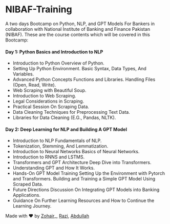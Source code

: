 # NIBAF-Training

A two days Bootcamp on Python, NLP, and GPT Models For Bankers in collaboration with National Institute of Banking and Finance Pakistan (NIBAF). These are the course contents which will be covered in this Bootcamp:

#### Day 1: Python Basics and Introduction to NLP

- Introduction to Python Overview of Python. 
- Setting Up Python Environment. Basic Syntax, Data Types, And Variables. 
- Advanced Python Concepts Functions and Libraries. Handling Files (Open, Read, Write). 
- Web Scraping with Beautiful Soup. 
- Introduction to Web Scraping.
- Legal Considerations in Scraping. 
- Practical Session On Scraping Data. 
- Data Cleaning Techniques for Preprocessing Text Data. 
- Libraries for Data Cleaning (E.G., Pandas, NLTK).

#### Day 2: Deep Learning for NLP and Building A GPT Model

- Introduction to NLP Fundamentals of NLP. 
- Tokenization, Stemming, And Lemmatization. 
- Introduction to Neural Networks Basics of Neural Networks. 
- Introduction to RNNS and LSTMS. 
- Transformers and GPT Architecture Deep Dive into Transformers. 
- Understanding GPT and How It Works.
- Hands-On GPT Model Training Setting Up the Environment with Pytorch and Transformers. Building and Training a Simple GPT Model Using Scraped Data. 
- Future Directions Discussion On Integrating GPT Models into Banking Applications. 
- Guidance On Further Learning Resources and How to Continue the Learning Journey.

Made with ❤️ by [Zohair](https://github.com/ZohairAbbas)_, [Razi](https://github.com/Razi-Moosa), [Abdullah](https://github.com/chhotani18)
